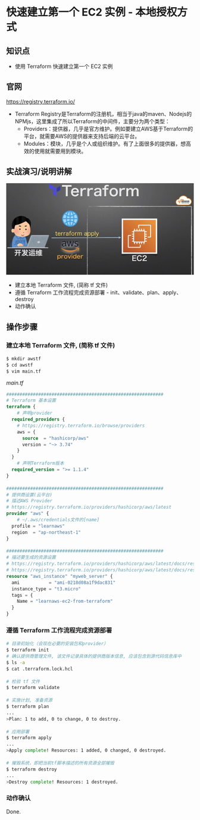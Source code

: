 快速建立第一个 EC2 实例 - 本地授权方式
=====================

## 知识点

* 使用 Terraform 快速建立第一个 EC2 实例

## 官网

https://registry.terraform.io/

* Terraform Registry是Terraform的注册机，相当于java的maven、Nodejs的NPMjs，这里集成了所以Terraform的中间件，主要分为两个类型：
  * Providers：提供器，几乎是官方维护。例如要建立AWS基于Terraform的平台，就需要AWS的提供器来支持后端的云平台。
  * Modules：模块，几乎是个人或组织维护。有了上面很多的提供器，想高效的使用就需要用到模块。

## 实战演习/说明讲解

![image-20230216211706063](assets/image-20230216211706063.png)

+ 建立本地 Terraform 文件, (简称 tf 文件)
+ 遵循 Terraform 工作流程完成资源部署 - init、validate、plan、apply、destroy
+ 动作确认

## 操作步骤

### 建立本地 Terraform 文件, (简称 tf 文件)

```bash
$ mkdir awstf
$ cd awstf
$ vim main.tf
```

*main.tf*

```terraform
###########################################################
# Terraform 基本设置
terraform {
	# 声明provider
  required_providers {
  	# https://registry.terraform.io/browse/providers
    aws = {
      source  = "hashicorp/aws"
      version = "~> 3.74"
    }
  }
	# 声明Terraform版本
  required_version = ">= 1.1.4"
}

###########################################################
# 提供商设置(云平台)
# 描述AWS Provider
# https://registry.terraform.io/providers/hashicorp/aws/latest
provider "aws" {
	# ~/.aws/credentials文件的[name]
  profile = "learnaws"
  region  = "ap-northeast-1"
}

###########################################################
# 描述要生成的资源设置
# https://registry.terraform.io/providers/hashicorp/aws/latest/docs/resources/ami
# https://registry.terraform.io/providers/hashicorp/aws/latest/docs/resources/instance
resource "aws_instance" "myweb_server" {
  ami           = "ami-0218d08a1f9dac831"
  instance_type = "t3.micro"
  tags = {
    Name = "learnaws-ec2-from-terraform"
  }
}
```

### 遵循 Terraform 工作流程完成资源部署

```bash
# 目录初始化（会现在必要的安装包和provider）
$ terraform init
# 确认提供商管理文件, 该文件记录具体的提供商版本信息, 应该包含到源代码信息库中
$ ls -a
$ cat .terraform.lock.hcl

# 检验 tf 文件
$ terraform validate

# 实施计划, 准备资源
$ terraform plan
...
>Plan: 1 to add, 0 to change, 0 to destroy.

# 应用部署
$ terraform apply
...
>Apply complete! Resources: 1 added, 0 changed, 0 destroyed.

# 摧毁系统，即把当前tf脚本描述的所有资源全部摧毁
$ terraform destroy
...
>Destroy complete! Resources: 1 destroyed.
```

### 动作确认

Done.